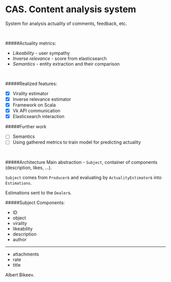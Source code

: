 # CAS. Content analysis system

System for analysis actuality of comments, feedback, etc.

<br>

#####Actuality metrics:
- _Likeability_         - user sympathy
- _Inverse relevance_   - score from elasticsearch
- _Semantics_           - entity extraction and their comparison

<br>

#####Realized features:
- [x] Virality estimator
- [x] Inverse relevance estimator
- [x] Framework on Scala
- [x] Vk API communication
- [x] Elasticsearch interaction

#####Further work
- [ ] Semantics
- [ ] Using gathered metrics to train model for predicting actuality

<br>

#####Architecture
Main abstraction - `Subject`, container of components (description, likes, ...).

`Subject` comes from `Producer`s and evaluating by `ActualityEstimator`s into `Estimations`.

Estimations sent to the `Dealer`s.


#####Subject Components:
- ID
- object
- virality
- likeability
- description
- author
 
--------------------

- attachments
- rate
- title


Albert Bikeev.